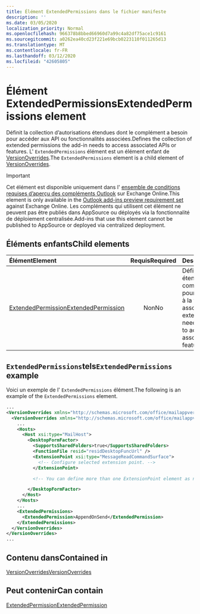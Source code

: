 ```yaml
---
title: Élément ExtendedPermissions dans le fichier manifeste
description: ''
ms.date: 03/05/2020
localization_priority: Normal
ms.openlocfilehash: 966378b8bbed66960d7a99c4a82df75ace1c9161
ms.sourcegitcommit: a0262ea40cd23f221e69bcb0223110f011265d13
ms.translationtype: MT
ms.contentlocale: fr-FR
ms.lasthandoff: 03/12/2020
ms.locfileid: "42605805"
---
```

# <a name="extendedpermissions-element"></a><span data-ttu-id="664ac-102">Élément ExtendedPermissions</span><span class="sxs-lookup"><span data-stu-id="664ac-102">ExtendedPermissions element</span></span>

<span data-ttu-id="664ac-103">Définit la collection d’autorisations étendues dont le complément a besoin pour accéder aux API ou fonctionnalités associées.</span><span class="sxs-lookup"><span data-stu-id="664ac-103">Defines the collection of extended permissions the add-in needs to access associated APIs or features.</span></span> <span data-ttu-id="664ac-104">L' `ExtendedPermissions` élément est un élément enfant de [VersionOverrides](versionoverrides.md).</span><span class="sxs-lookup"><span data-stu-id="664ac-104">The `ExtendedPermissions` element is a child element of [VersionOverrides](versionoverrides.md).</span></span>

> [!IMPORTANT]
> <span data-ttu-id="664ac-105">Cet élément est disponible uniquement dans l' [ensemble de conditions requises d’aperçu des compléments Outlook](../objectmodel/preview-requirement-set/outlook-requirement-set-preview.md) sur Exchange Online.</span><span class="sxs-lookup"><span data-stu-id="664ac-105">This element is only available in the [Outlook add-ins preview requirement set](../objectmodel/preview-requirement-set/outlook-requirement-set-preview.md) against Exchange Online.</span></span> <span data-ttu-id="664ac-106">Les compléments qui utilisent cet élément ne peuvent pas être publiés dans AppSource ou déployés via la fonctionnalité de déploiement centralisée.</span><span class="sxs-lookup"><span data-stu-id="664ac-106">Add-ins that use this element cannot be published to AppSource or deployed via centralized deployment.</span></span>

## <a name="child-elements"></a><span data-ttu-id="664ac-107">Éléments enfants</span><span class="sxs-lookup"><span data-stu-id="664ac-107">Child elements</span></span>

|  <span data-ttu-id="664ac-108">Élément</span><span class="sxs-lookup"><span data-stu-id="664ac-108">Element</span></span> |  <span data-ttu-id="664ac-109">Requis</span><span class="sxs-lookup"><span data-stu-id="664ac-109">Required</span></span>  |  <span data-ttu-id="664ac-110">Description</span><span class="sxs-lookup"><span data-stu-id="664ac-110">Description</span></span>  |
|:-----|:-----:|:-----|
|  [<span data-ttu-id="664ac-111">ExtendedPermission</span><span class="sxs-lookup"><span data-stu-id="664ac-111">ExtendedPermission</span></span>](extendedpermission.md)    |  <span data-ttu-id="664ac-112">Non</span><span class="sxs-lookup"><span data-stu-id="664ac-112">No</span></span>   | <span data-ttu-id="664ac-113">Définit une autorisation étendue dont le complément a besoin pour accéder à l’API ou à la fonctionnalité associée.</span><span class="sxs-lookup"><span data-stu-id="664ac-113">Defines an extended permission needed for the add-in to access the associated API or feature.</span></span> |

## <a name="extendedpermissions-example"></a><span data-ttu-id="664ac-114">`ExtendedPermissions`tels</span><span class="sxs-lookup"><span data-stu-id="664ac-114">`ExtendedPermissions` example</span></span>

<span data-ttu-id="664ac-115">Voici un exemple de l' `ExtendedPermissions` élément.</span><span class="sxs-lookup"><span data-stu-id="664ac-115">The following is an example of the `ExtendedPermissions` element.</span></span>

```XML
...
<VersionOverrides xmlns="http://schemas.microsoft.com/office/mailappversionoverrides" xsi:type="VersionOverridesV1_0">
  <VersionOverrides xmlns="http://schemas.microsoft.com/office/mailappversionoverrides/1.1" xsi:type="VersionOverridesV1_1">
    ...
    <Hosts>
      <Host xsi:type="MailHost">
        <DesktopFormFactor>
          <SupportsSharedFolders>true</SupportsSharedFolders>
          <FunctionFile resid="residDesktopFuncUrl" />
          <ExtensionPoint xsi:type="MessageReadCommandSurface">
            <!-- Configure selected extension point. -->
          </ExtensionPoint>

          <!-- You can define more than one ExtensionPoint element as needed. -->

        </DesktopFormFactor>
      </Host>
    </Hosts>
    ...
    <ExtendedPermissions>
      <ExtendedPermission>AppendOnSend</ExtendedPermission>
    </ExtendedPermissions>
  </VersionOverrides>
</VersionOverrides>
...
```

## <a name="contained-in"></a><span data-ttu-id="664ac-116">Contenu dans</span><span class="sxs-lookup"><span data-stu-id="664ac-116">Contained in</span></span>

[<span data-ttu-id="664ac-117">VersionOverrides</span><span class="sxs-lookup"><span data-stu-id="664ac-117">VersionOverrides</span></span>](versionoverrides.md)

## <a name="can-contain"></a><span data-ttu-id="664ac-118">Peut contenir</span><span class="sxs-lookup"><span data-stu-id="664ac-118">Can contain</span></span>

[<span data-ttu-id="664ac-119">ExtendedPermission</span><span class="sxs-lookup"><span data-stu-id="664ac-119">ExtendedPermission</span></span>](extendedpermission.md)
